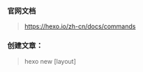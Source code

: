 
### 官网文档
> https://hexo.io/zh-cn/docs/commands

### 创建文章：
> hexo new [layout] <title>
> hexo new post <title>

### 支持rsync部署 
`npm install hexo-deployer-rsync --save`


### 本地运行
```bash
hexo g && hexo s
```

### 部署命令
```bash
hexo clean && hexo deploy
# or
hexo g -d 
```
### 部署到服务器
```bash
scp -r ./public/* www.andpods.cn:/data/www/help/
```

